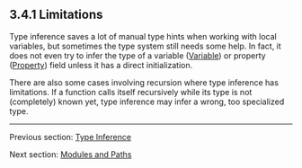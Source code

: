 ## 3.4.1 Limitations

Type inference saves a lot of manual type hints when working with local variables, but sometimes the type system still needs some help. In fact, it does not even try to infer the type of a variable ([Variable](4.1-Variable.md)) or property ([Property](4.2-Property.md)) field unless it has a direct initialization.

There are also some cases involving recursion where type inference has limitations. If a function calls itself recursively while its type is not (completely) known yet, type inference may infer a wrong, too specialized type.

---

Previous section: [Type Inference](3.4-Type_Inference.md)

Next section: [Modules and Paths](3.5-Modules_and_Paths.md)